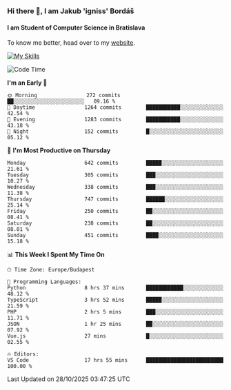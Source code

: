 ### Hi there 👋, I am Jakub 'igniss' Bordáš

#### I am Student of Computer Science in Bratislava
To know me better, head over to my [website](https://bordas.sk).

[![My Skills](https://skillicons.dev/icons?i=js,typescript,html,css,figma,svelte,vue,next,postgresql,nest,express,nodejs)](https://bordas.sk)


<!--START_SECTION:waka-->
![Code Time](http://img.shields.io/badge/Code%20Time-2%2C221%20hrs%2056%20mins-blue)

**I'm an Early 🐤** 

```text
🌞 Morning                272 commits         ██░░░░░░░░░░░░░░░░░░░░░░░   09.16 % 
🌆 Daytime                1264 commits        ███████████░░░░░░░░░░░░░░   42.54 % 
🌃 Evening                1283 commits        ███████████░░░░░░░░░░░░░░   43.18 % 
🌙 Night                  152 commits         █░░░░░░░░░░░░░░░░░░░░░░░░   05.12 % 
```
📅 **I'm Most Productive on Thursday** 

```text
Monday                   642 commits         █████░░░░░░░░░░░░░░░░░░░░   21.61 % 
Tuesday                  305 commits         ███░░░░░░░░░░░░░░░░░░░░░░   10.27 % 
Wednesday                338 commits         ███░░░░░░░░░░░░░░░░░░░░░░   11.38 % 
Thursday                 747 commits         ██████░░░░░░░░░░░░░░░░░░░   25.14 % 
Friday                   250 commits         ██░░░░░░░░░░░░░░░░░░░░░░░   08.41 % 
Saturday                 238 commits         ██░░░░░░░░░░░░░░░░░░░░░░░   08.01 % 
Sunday                   451 commits         ████░░░░░░░░░░░░░░░░░░░░░   15.18 % 
```


📊 **This Week I Spent My Time On** 

```text
🕑︎ Time Zone: Europe/Budapest

💬 Programming Languages: 
Python                   8 hrs 37 mins       ████████████░░░░░░░░░░░░░   48.12 % 
TypeScript               3 hrs 52 mins       █████░░░░░░░░░░░░░░░░░░░░   21.59 % 
PHP                      2 hrs 5 mins        ███░░░░░░░░░░░░░░░░░░░░░░   11.71 % 
JSON                     1 hr 25 mins        ██░░░░░░░░░░░░░░░░░░░░░░░   07.92 % 
Vue.js                   27 mins             █░░░░░░░░░░░░░░░░░░░░░░░░   02.55 % 

🔥 Editors: 
VS Code                  17 hrs 55 mins      █████████████████████████   100.00 % 
```


 Last Updated on 28/10/2025 03:47:25 UTC
<!--END_SECTION:waka-->
